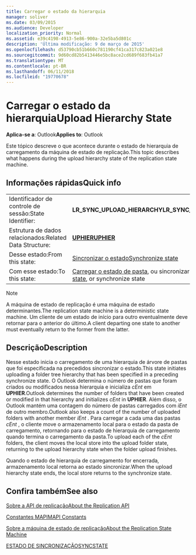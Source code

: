 ```yaml
---
title: Carregar o estado da hierarquia
manager: soliver
ms.date: 03/09/2015
ms.audience: Developer
localization_priority: Normal
ms.assetid: e39c4198-4913-5e86-900a-32e5ba5d801c
description: 'Última modificação: 9 de março de 2015'
ms.openlocfilehash: d53790cb51b660c781190cf41ca317c823a021e8
ms.sourcegitcommit: 9d60cd82b5413446e5bc8ace2cd689f683fb41a7
ms.translationtype: MT
ms.contentlocale: pt-BR
ms.lasthandoff: 06/11/2018
ms.locfileid: "19770678"
---
```

# <a name="upload-hierarchy-state"></a><span data-ttu-id="bf547-103">Carregar o estado da hierarquia</span><span class="sxs-lookup"><span data-stu-id="bf547-103">Upload Hierarchy State</span></span>

  
  
<span data-ttu-id="bf547-104">**Aplica-se a**: Outlook</span><span class="sxs-lookup"><span data-stu-id="bf547-104">**Applies to**: Outlook</span></span> 
  
 <span data-ttu-id="bf547-105">Este tópico descreve o que acontece durante o estado de hierarquia de carregamento da máquina de estado de replicação.</span><span class="sxs-lookup"><span data-stu-id="bf547-105">This topic describes what happens during the upload hierarchy state of the replication state machine.</span></span> 
  
## <a name="quick-info"></a><span data-ttu-id="bf547-106">Informações rápidas</span><span class="sxs-lookup"><span data-stu-id="bf547-106">Quick info</span></span>

|||
|:-----|:-----|
|<span data-ttu-id="bf547-107">Identificador de controle de sessão:</span><span class="sxs-lookup"><span data-stu-id="bf547-107">State Identifier:</span></span>  <br/> |<span data-ttu-id="bf547-108">**LR_SYNC_UPLOAD_HIERARCHY**</span><span class="sxs-lookup"><span data-stu-id="bf547-108">**LR_SYNC_UPLOAD_HIERARCHY**</span></span> <br/> |
|<span data-ttu-id="bf547-109">Estrutura de dados relacionados:</span><span class="sxs-lookup"><span data-stu-id="bf547-109">Related Data Structure:</span></span>  <br/> |<span data-ttu-id="bf547-110">**[UPHIER](uphier.md)**</span><span class="sxs-lookup"><span data-stu-id="bf547-110">**[UPHIER](uphier.md)**</span></span> <br/> |
|<span data-ttu-id="bf547-111">Desse estado:</span><span class="sxs-lookup"><span data-stu-id="bf547-111">From this state:</span></span>  <br/> |[<span data-ttu-id="bf547-112">Sincronizar o estado</span><span class="sxs-lookup"><span data-stu-id="bf547-112">Synchronize state</span></span>](synchronize-state.md) <br/> |
|<span data-ttu-id="bf547-113">Com esse estado:</span><span class="sxs-lookup"><span data-stu-id="bf547-113">To this state:</span></span>  <br/> |<span data-ttu-id="bf547-114">[Carregar o estado de pasta](upload-folder-state.md), ou sincronizar o estado</span><span class="sxs-lookup"><span data-stu-id="bf547-114">[Upload folder state](upload-folder-state.md), or synchronize state</span></span>  <br/> |
   
> [!NOTE]
> <span data-ttu-id="bf547-115">A máquina de estado de replicação é uma máquina de estado determinantes.</span><span class="sxs-lookup"><span data-stu-id="bf547-115">The replication state machine is a deterministic state machine.</span></span> <span data-ttu-id="bf547-116">Um cliente de um estado de início para outro eventualmente deve retornar para o anterior do último.</span><span class="sxs-lookup"><span data-stu-id="bf547-116">A client departing one state to another must eventually return to the former from the latter.</span></span> 
  
## <a name="description"></a><span data-ttu-id="bf547-117">Descrição</span><span class="sxs-lookup"><span data-stu-id="bf547-117">Description</span></span>

<span data-ttu-id="bf547-118">Nesse estado inicia o carregamento de uma hierarquia de árvore de pastas que foi especificada na precedidos sincronizar o estado.</span><span class="sxs-lookup"><span data-stu-id="bf547-118">This state initiates uploading a folder tree hierarchy that has been specified in a preceding synchronize state.</span></span> <span data-ttu-id="bf547-119">O Outlook determina o número de pastas que foram criados ou modificados nessa hierarquia e inicializa *cEnt* em **UPHIER**.</span><span class="sxs-lookup"><span data-stu-id="bf547-119">Outlook determines the number of folders that have been created or modified in that hierarchy and initializes  *cEnt*  in **UPHIER**.</span></span> <span data-ttu-id="bf547-120">Além disso, o Outlook mantém uma contagem do número de pastas carregados com *iEnt* de outro membro.</span><span class="sxs-lookup"><span data-stu-id="bf547-120">Outlook also keeps a count of the number of uploaded folders with another member  *iEnt*  .</span></span> <span data-ttu-id="bf547-121">Para carregar a cada uma das pastas *cEnt* , o cliente move o armazenamento local para o estado da pasta de carregamento, retornando para o estado de hierarquia de carregamento quando termina o carregamento da pasta.</span><span class="sxs-lookup"><span data-stu-id="bf547-121">To upload each of the  *cEnt*  folders, the client moves the local store into the upload folder state, returning to the upload hierarchy state when the folder upload finishes.</span></span> 
  
<span data-ttu-id="bf547-122">Quando o estado de hierarquia de carregamento for encerrada, armazenamento local retorna ao estado sincronizar.</span><span class="sxs-lookup"><span data-stu-id="bf547-122">When the upload hierarchy state ends, the local store returns to the synchronize state.</span></span>
  
## <a name="see-also"></a><span data-ttu-id="bf547-123">Confira também</span><span class="sxs-lookup"><span data-stu-id="bf547-123">See also</span></span>



[<span data-ttu-id="bf547-124">Sobre a API de replicação</span><span class="sxs-lookup"><span data-stu-id="bf547-124">About the Replication API</span></span>](about-the-replication-api.md)
  
[<span data-ttu-id="bf547-125">Constantes MAPI</span><span class="sxs-lookup"><span data-stu-id="bf547-125">MAPI Constants</span></span>](mapi-constants.md)
  
[<span data-ttu-id="bf547-126">Sobre a máquina de estado de replicação</span><span class="sxs-lookup"><span data-stu-id="bf547-126">About the Replication State Machine</span></span>](about-the-replication-state-machine.md)
  
[<span data-ttu-id="bf547-127">ESTADO DE SINCRONIZAÇÃO</span><span class="sxs-lookup"><span data-stu-id="bf547-127">SYNCSTATE</span></span>](syncstate.md)

